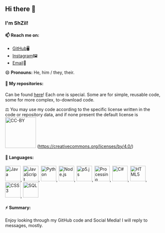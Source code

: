 ## Hi there 👋
### I'm ShZil!

#### 📫 Reach me on:
- [GitHub](https://github.com/ShZil)🖥️
- [Instagram](https://www.instagram.com/shzilofficial/)🖼️
- [Email](shzil333@gmail.com)📧

😄 **Pronouns:** He, him / they, their.

#### 🔭 My repositories:
Can be found [here](https://github.com/ShZil?tab=repositories)!
Each one is special. Some are for simple, reusable code, some for more complex, to-download code.

⚖️ You may use my code according to the specific license written in the code or repository data, and if none present the default license is
<img src="https://mirrors.creativecommons.org/presskit/buttons/88x31/png/by.png" alt="CC-BY" width="100"> (https://creativecommons.org/licenses/by/4.0/)

#### 💬 Languages:
<img src="https://upload.wikimedia.org/wikipedia/en/3/30/Java_programming_language_logo.svg"
alt="Java"
height="50"/>,
<img src="https://miro.medium.com/max/720/1*LjR0UrFB2a__5h1DWqzstA.png"
alt="JavaScript"
height="50"/>,
<img src="https://camo.githubusercontent.com/91de473fa3f2f749a56effc3e64f1049d108251f/68747470733a2f2f75706c6f61642e77696b696d656469612e6f72672f77696b6970656469612f636f6d6d6f6e732f7468756d622f632f63332f507974686f6e2d6c6f676f2d6e6f746578742e7376672f37363870782d507974686f6e2d6c6f676f2d6e6f746578742e7376672e706e67" alt="Python" width="50"/>,
<img src="https://i.dlpng.com/static/png/511529_preview.png"
alt="Node.js"
height="50"/>,
<img src="https://miro.medium.com/max/300/1*h9G7gjWQeQVwqkbhHVvOQg.png"
alt="p5.js"
height="50"/>,
<img src="https://upload.wikimedia.org/wikipedia/commons/2/2e/Processing_3_logo.png"
alt="Processing"
height="50"/>,
<img src="https://pluralsight.imgix.net/paths/path-icons/csharp-e7b8fcd4ce.png"
alt="C#"
height="50"/>, <img src="https://upload.wikimedia.org/wikipedia/commons/thumb/6/61/HTML5_logo_and_wordmark.svg/1200px-HTML5_logo_and_wordmark.svg.png"
alt="HTML5"
height="50"/>, <img src="https://upload.wikimedia.org/wikipedia/commons/thumb/d/d5/CSS3_logo_and_wordmark.svg/1200px-CSS3_logo_and_wordmark.svg.png"
alt="CSS3"
height="50"/>, <img src="https://cloudblogs.microsoft.com/uploads/prod/sites/32/2020/05/SQL.png"
alt="SQL"
height="50"/>

#### ⚡ Summary:
Enjoy looking through my GitHub code and Social Media!
I will reply to messages, mostly.
